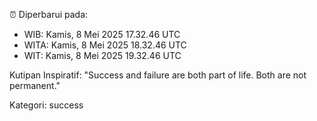 ⏰ Diperbarui pada:
- WIB: Kamis, 8 Mei 2025 17.32.46 UTC
- WITA: Kamis, 8 Mei 2025 18.32.46 UTC
- WIT: Kamis, 8 Mei 2025 19.32.46 UTC

Kutipan Inspiratif:
"Success and failure are both part of life. Both are not permanent."


Kategori: success

